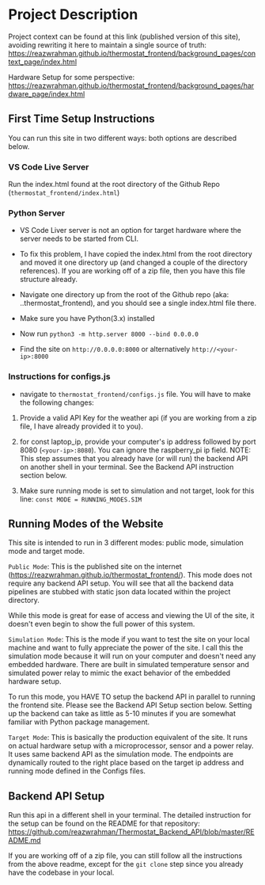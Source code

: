 # Project Description

Project context can be found at this link (published version of this site), 
avoiding rewriting it here to maintain a single source of truth:  
https://reazwrahman.github.io/thermostat_frontend/background_pages/context_page/index.html  

Hardware Setup for some perspective: https://reazwrahman.github.io/thermostat_frontend/background_pages/hardware_page/index.html 

## First Time Setup Instructions    

You can run this site in two different ways: both options are described below.

### VS Code Live Server  

Run the index.html found at the root directory of the Github Repo (```thermostat_frontend/index.html```)

### Python Server  

- VS Code Liver server is not an option for target hardware where the server 
needs to be started from CLI.

- To fix this problem, I have copied the index.html from the root directory and moved it one directory up (and changed a couple of the directory references). 
If you are working off of a zip file, then you have this file structure already.

- Navigate one directory up from the root of the Github repo (aka: ..thermostat_frontend), and you should see a single index.html file there. 

- Make sure you have Python(3.x) installed 

- Now run ```python3 -m http.server 8000 --bind 0.0.0.0 ```

- Find the site on ```http://0.0.0.0:8000``` or alternatively 
```http://<your-ip>:8000```



### Instructions for configs.js  

- navigate to ```thermostat_frontend/configs.js``` file. You will have to make the following changes: 

1) Provide a valid API Key for the weather api (if you are working from a zip file, 
I have already provided it to you). 

2) for const laptop_ip, provide your computer's ip address followed by 
port 8080 (```<your-ip>:8080```). You can ignore the 
raspberry_pi ip field. 
NOTE: This step assumes that you already have (or will run) the backend API on another shell in your terminal. See the Backend API instruction section below.

3) Make sure running mode is set to simulation and not target, look for this line: ```const MODE = RUNNING_MODES.SIM```


## Running Modes of the Website

This site is intended to run in 3 different modes: public mode, simulation mode and target mode. 

```Public Mode```: This is the published site on the internet (https://reazwrahman.github.io/thermostat_frontend/). This mode does not require any backend API setup. You will see that all the backend data pipelines are stubbed with static
json data located within the project directory. 

While this mode is great for ease of access and viewing the UI of the site,
it doesn't even begin to show the full power of this system. 

```Simulation Mode```: This is the mode if you want to test the site on your local machine and want to fully appreciate the power of the site. I call this the simulation mode because it will run on your computer and doesn't need any 
embedded hardware. There are built in simulated temperature sensor and simulated power relay to mimic the exact behavior of the embedded hardware setup. 

To run this mode, you HAVE TO setup the backend API in parallel to running the
frontend site. Please see the Backend API Setup section below. Setting up the backend can take as little as 5-10 minutes if you are somewhat familiar with Python package management.  

```Target Mode```: This is basically the production equivalent of the site. It runs on actual hardware setup with a microprocessor, sensor and a power relay. It uses same backend API as the simulation mode. The endpoints are dynamically routed to the right place based on the target ip address and running mode defined in the Configs files.  


## Backend API Setup 

Run this api in a different shell in your terminal. The detailed instruction for the setup can be found on the README for that repository: https://github.com/reazwrahman/Thermostat_Backend_API/blob/master/README.md 

If you are working off of a zip file, you can still follow all the instructions from the above readme, except for the ```git clone``` step since you already have the codebase in your local. 